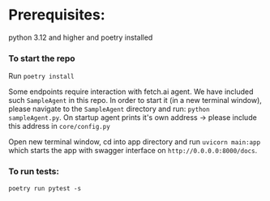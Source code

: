 # Prerequisites:

python 3.12 and higher and poetry installed

### To start the repo

Run `poetry install`

Some endpoints require interaction with fetch.ai agent. We have included such `SampleAgent` in this repo. In order to start it (in a new terminal window), please navigate to the `SampleAgent` directory and run: `python sampleAgent.py`. On startup agent prints it's own address -> please include this address in `core/config.py`

Open new terminal window, cd into app directory and run `uvicorn main:app ` which starts the app with swagger interface on `http://0.0.0.0:8000/docs`.

### To run tests:

`poetry run pytest -s`
